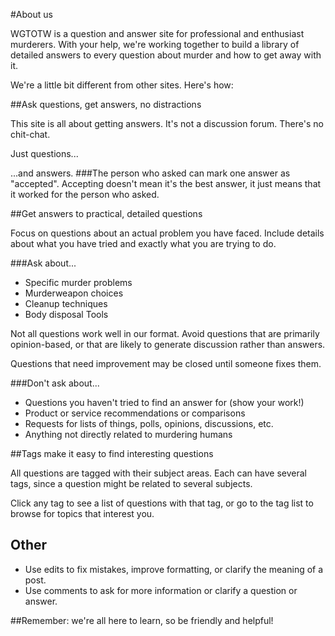 #About usWGTOTW is a question and answer site for professional and enthusiast murderers. With your help, we're working together to build a library of detailed answers to every question about murder and how to get away with it.We're a little bit different from other sites. Here's how:##Ask questions, get answers, no distractionsThis site is all about getting answers. It's not a discussion forum. There's no chit-chat.Just questions......and answers.###The person who asked can mark one answer as "accepted".Accepting doesn't mean it's the best answer, it just means that it worked for the person who asked.##Get answers to practical, detailed questionsFocus on questions about an actual problem you have faced. Include details about what you have tried and exactly what you are trying to do.###Ask about...- Specific murder problems- Murderweapon choices- Cleanup techniques- Body disposal ToolsNot all questions work well in our format. Avoid questions that are primarily opinion-based, or that are likely to generate discussion rather than answers.Questions that need improvement may be closed until someone fixes them.###Don't ask about...- Questions you haven't tried to find an answer for (show your work!)- Product or service recommendations or comparisons- Requests for lists of things, polls, opinions, discussions, etc.- Anything not directly related to murdering humans##Tags make it easy to find interesting questionsAll questions are tagged with their subject areas. Each can have several tags, since a question might be related to several subjects.Click any tag to see a list of questions with that tag, or go to the tag list to browse for topics that interest you.## Other- Use edits to fix mistakes, improve formatting, or clarify the meaning of a post.- Use comments to ask for more information or clarify a question or answer.##Remember: we're all here to learn, so be friendly and helpful!